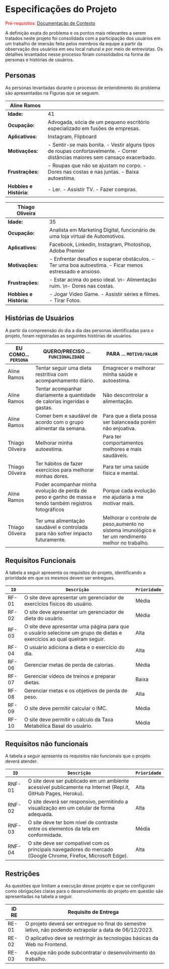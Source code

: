 # Especificações do Projeto

<span style="color:red">Pré-requisitos: <a href="1-Documentação de Contexto.md"> Documentação de Contexto</a></span>

A definição exata do problema e os pontos mais relevantes a serem tratados neste projeto foi consolidada com a participação dos usuários em um trabalho de imersão feita pelos membros da equipe a partir da observação dos usuários em seu local natural e por meio de entrevistas. Os detalhes levantados nesse processo foram consolidados na forma de personas e histórias de usuários.


## Personas
As personas levantadas durante o processo de entendimento do problema são apresentadas na Figuras que se seguem.

| **Aline Ramos**          |                   |
|-------------------------|-------------------|
| **Idade:**              | 41                |
| **Ocupação:**           | Advogada, sócia de um pequeno escritório especializado em fusões de empresas. |
| **Aplicativos:**        | Instagram, Flipboard |
| **Motivações:**         | - Sentir-se mais bonita. - Vestir alguns tipos de roupas confortavelmente. - Correr distâncias maiores sem cansaço exacerbado. |
| **Frustrações:**        | - Roupas que não se ajustam no corpo. - Dores nas costas e nas juntas. - Baixa autoestima. |
| **Hobbies e História:** | - Ler. - Assistir TV. - Fazer compras. |


| **Thiago Oliveira**         |                   |
|-------------------------|-------------------|
| **Idade:**              | 35                |
| **Ocupação:**           | Analista em Marketing Digital, funcionário de uma loja virtual de Automotivos. |
| **Aplicativos:**        | Facebook, Linkedin, Instagram, Photoshop, Adobe Premier |
| **Motivações:**         | - Enfrentar desafios e superar obstáculos. - Ter uma boa autoestima. - Ficar menos estressado e ansioso. |
| **Frustrações:**        | - Estar acima do peso ideal. \n- Alimentação ruim. \n- Dores nas costas. |
| **Hobbies e História:** | - Jogar Video Game. - Assistir séries e filmes. - Tirar Fotos. |


## Histórias de Usuários
A partir da compreensão do dia a dia das personas identificadas para o projeto, foram registradas as seguintes histórias de usuários.

|EU COMO... `PERSONA`         | QUERO/PRECISO ... `FUNCIONALIDADE`                   |PARA ... `MOTIVO/VALOR`                 |
|-----------------------------|------------------------------------------------------|----------------------------------------|
| Aline Ramos | Tentar seguir uma dieta restritiva com acompanhamento diário. | Emagrecer e melhorar minha saúde e autoestima. |
| Aline Ramos | Tentar acompanhar diariamente a quantidade de calorias ingeridas e gastas. | Não descontrolar a alimentação. |
| Aline Ramos | Comer bem e saudável de acordo com o grupo alimentar da semana. | Para que a dieta possa ser balanceada porém não enjoativa. |
| Thiago Oliveira | Melhorar minha autoestima. | Para ter comportamentos melhores e mais saudáveis. |
| Thiago Oliveira | Ter hábitos de fazer exercícios para melhorar minhas dores. | Para ter uma saúde física e mental. |
| Aline Ramos | Poder acompanhar minha evolução de perda de peso e ganho de massa e tendo também registros fotográficos | Porque cada evolução me ajudaria a me motivar mais. |
| Thiago Oliveira | Ter uma alimentação saudável e controlada para não sofrer impacto futuramente. | Melhorar o controle de peso,aumento no sistema imunológico e ter um rendimento melhor no trabalho. |


## Requisitos Funcionais
A tabela a seguir apresenta os requisitos do projeto, identificando a prioridade em que os mesmos devem ser entregues.

|`ID` | `Descrição`                                            | `Prioridade`|
|-----------|---------------------------------------------------------------------|----------------|
| RF-01     | O site deve apresentar um gerenciador de exercícios físicos do usuário. | Média          |
| RF-02     | O site deve apresentar um gerenciador de dieta do usuário.           | Média          |
| RF-03     | O site deve apresentar uma página para que o usuário selecione um grupo de dietas e exercícios ao qual queiram seguir. | Alta           |
| RF-04     | O usuário adiciona a dieta e o exercício do dia.                    | Alta           |
| RF-06     | Gerenciar metas de perda de calorias.                               | Média          |
| RF-07     | Gerenciar vídeos de treinos e preparar dietas.                      | Baixa          |
| RF-08     | Gerenciar metas e os objetivos de perda de peso.                    | Alta           |
| RF-09     | O site deve permitir calcular o IMC.                                | Média          |
| RF-10     | O site deve permitir o cálculo da Taxa Metabólica Basal do usuário.  | Média          |



## Requisitos não funcionais
A tabela a seguir apresenta os requisitos não funcionais que o projeto deverá atender.

|`ID`    |                                                       `Descrição`                                            |`Prioridade`|
|------------|---------------------------------------------------------------------|----------------|
| RNF-01     | O site deve ser publicado em um ambiente acessível publicamente na Internet (Repl.it, GitHub Pages, Heroku). | Alta           |
| RNF-02     | O site deverá ser responsivo, permitindo a visualização em um celular de forma adequada. | Alta           |
| RNF-03     | O site deve ter bom nível de contraste entre os elementos da tela em conformidade. | Média          |
| RNF-04     | O site deve ser compatível com os principais navegadores do mercado (Google Chrome, Firefox, Microsoft Edge). | Alta           |

## Restrições
As questões que limitam a execução desse projeto e que se configuram como obrigações claras para o desenvolvimento do projeto em questão são apresentadas na tabela a seguir.

| **ID RE** | **Requisito de Entrega**                                                  |
|-----------|--------------------------------------------------------------------------|
| RE-01     | O projeto deverá ser entregue no final do semestre letivo, não podendo extrapolar a data de 06/12/2023. |
| RE-02     | O aplicativo deve se restringir às tecnologias básicas da Web no Frontend. |
| RE-03     | A equipe não pode subcontratar o desenvolvimento do trabalho.             |

